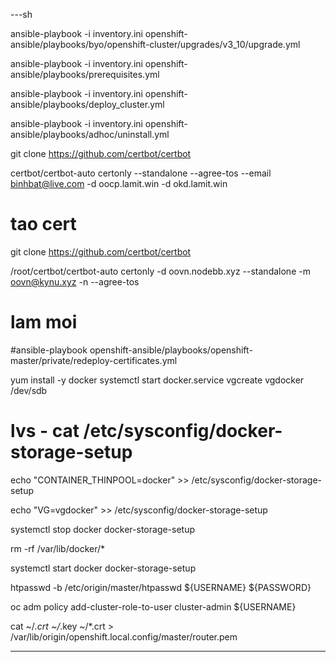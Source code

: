 ---sh

ansible-playbook -i inventory.ini openshift-ansible/playbooks/byo/openshift-cluster/upgrades/v3_10/upgrade.yml

ansible-playbook -i inventory.ini openshift-ansible/playbooks/prerequisites.yml

ansible-playbook -i inventory.ini openshift-ansible/playbooks/deploy_cluster.yml

ansible-playbook -i inventory.ini openshift-ansible/playbooks/adhoc/uninstall.yml

git clone https://github.com/certbot/certbot

certbot/certbot-auto certonly --standalone --agree-tos --email binhbat@live.com -d oocp.lamit.win -d okd.lamit.win

# tao cert
git clone https://github.com/certbot/certbot

/root/certbot/certbot-auto certonly -d oovn.nodebb.xyz --standalone -m oovn@kynu.xyz -n --agree-tos

# lam moi 
#ansible-playbook openshift-ansible/playbooks/openshift-master/private/redeploy-certificates.yml

yum install -y docker
systemctl start docker.service
vgcreate vgdocker /dev/sdb

# lvs - cat /etc/sysconfig/docker-storage-setup

echo "CONTAINER_THINPOOL=docker" >> /etc/sysconfig/docker-storage-setup

echo "VG=vgdocker" >> /etc/sysconfig/docker-storage-setup

systemctl stop docker docker-storage-setup

rm -rf /var/lib/docker/*

systemctl start docker docker-storage-setup

htpasswd -b /etc/origin/master/htpasswd ${USERNAME} ${PASSWORD}

oc adm policy add-cluster-role-to-user cluster-admin ${USERNAME}

cat ~/*.crt ~/*.key ~/*.crt > /var/lib/origin/openshift.local.config/master/router.pem

---

